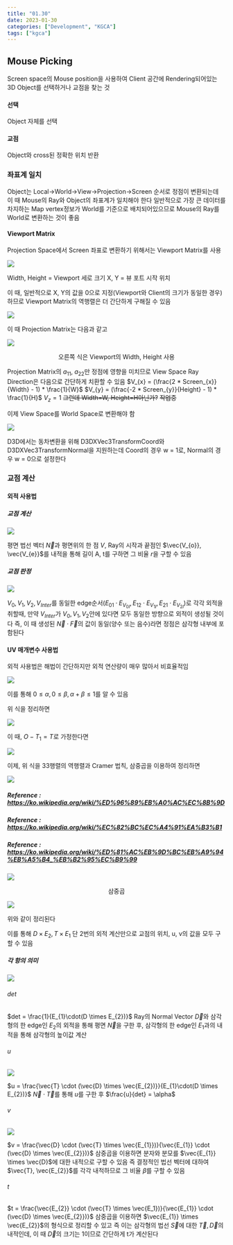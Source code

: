 ```yaml
---
title: "01.30"
date: 2023-01-30
categories: ["Development", "KGCA"]
tags: ["kgca"]
---
```

## Mouse Picking
Screen space의 Mouse position을 사용하여 Client 공간에 Rendering되어있는 3D Object를 선택하거나 교점을 찾는 것
#### 선택
Object 자체를 선택
#### 교점
Object와 cross된 정확한 위치 반환

### 좌표계 일치
Object는 Local->World->View->Projection->Screen 순서로 정점이 변환되는데 이 때 Mouse의 Ray와 Object의 좌표계가 일치해야 한다
일반적으로 가장 큰 데이터를 차지하는 Map vertex정보가 World를 기준으로 배치되어있으므로 Mouse의 Ray를 World로 변환하는 것이 좋음

#### Viewport Matrix
Projection Space에서 Screen 좌표로 변환하기 위해서는 Viewport Matrix를 사용

![](/images/5dc7d946-a1ef-47b0-9a41-213fe6a7c732-image.PNG)

Width, Height = Viewport 세로 크기
X, Y = 뷰 포트 시작 위치

이 때, 일반적으로 X, Y의 값을 0으로 지정(Viewport와 Client의 크기가 동일한 경우)하므로 Viewport Matrix의 역행렬은 더 간단하게 구해질 수 있음

![](/images/545dc09e-d9ac-4d8c-82ee-0fd19c5e4c3a-image.PNG)

이 때 Projection Matrix는 다음과 같고

![](/images/03699a31-7b35-4229-ba6e-7bdbc6eeb259-image.PNG)

<center>오른쪽 식은 Viewport의 Width, Height 사용</center>

Projection Matrix의 $a_{11}$, $a_{22}$만 정점에 영향을 미치므로 View Space Ray Direction은 다음으로 간단하게 치환할 수 있음
$V_{x} = (\frac{2 * Screen_{x}}{Width} - 1) * \frac{1}{W}$
$V_{y} = (\frac{-2 * Screen_{y}}{Height} - 1) * \frac{1}{H}$
$V_{z} = 1$
~~그런데 Width=W, Height=H아닌가?~~
~~작업중~~

이제 View Space를 World Space로 변환해야 함

![](/images/38b3adb6-3296-4163-9ed0-ecb0ed3326cc-image.PNG)

D3D에서는 동차변환을 위해 D3DXVec3TransformCoord와 D3DXVec3TransformNormal을 지원하는데 Coord의 경우 w = 1로, Normal의 경우 w = 0으로 설정한다

### 교점 계산
#### 외적 사용법
##### 교점 계산

![](/images/115f7eb5-81c2-4009-a7a7-72e0dfbca3bf-image.PNG)

평면 법선 벡터 $\vec{N}$과 평면위의 한 점 $V$, Ray의 시작과 끝점인 $\vec{V_{o}}, \vec{V_{e}}$를 내적을 통해 길이 A, t를 구하면 그 비율 $r$을 구할 수 있음

##### 교점 판정

![](/images/d84c94ce-b28f-49d5-bf5d-7469c4c6dd70-image.PNG)

$V_{0}, V_{1}, V_{2}, V_{Inter}$를 동일한 edge순서($E_{01}\cdot{E_{V_{0I}}}, E_{12}\cdot{E_{V_{1I}}}, E_{21}\cdot{E_{V_{2I}}}$)로 각각 외적을 취할때, 만약 $V_{Inter}$가 $V_{0}, V_{1}, V_{2}$안에 있다면 모두 동일한 방향으로 외적이 생성될 것이다
즉, 이 때 생성된 $\vec{N}\cdot\vec{F}$의 값이 동일(양수 또는 음수)라면 정점은 삼각형 내부에 포함된다

#### UV 매개변수 사용법
외적 사용법은 해법이 간단하지만 외적 연산량이 매우 많아서 비효율적임

![](/images/8f60284b-76d5-4d39-91c4-aaf2c1811cb7-image.PNG)

이를 통해 $0 \le \alpha, 0 \le \beta, \alpha + \beta \le 1$를 알 수 있음

위 식을 정리하면

![](/images/0b4fc64b-33dc-4d4d-a1ad-d523c18fc0c7-image.PNG)

이 때, $O-T_{1} = T$로 가정한다면 

![](/images/cc85db26-b380-46f9-b9ab-f64d1bc0192d-image.PNG)

이제, 위 식을 33행렬의 역행렬과 Cramer 법칙, 삼중곱을 이용하여 정리하면 

![](/images/89bd46af-6b58-45c6-a2e7-82be5ee4939d-image.PNG)

##### _Reference_ : https://ko.wikipedia.org/wiki/%ED%96%89%EB%A0%AC%EC%8B%9D
##### _Reference_ : https://ko.wikipedia.org/wiki/%EC%82%BC%EC%A4%91%EA%B3%B1
##### _Reference_ : https://ko.wikipedia.org/wiki/%ED%81%AC%EB%9D%BC%EB%A9%94%EB%A5%B4_%EB%B2%95%EC%B9%99

![](/images/c9a9948a-ee8d-42dd-b058-ba238aa8aa8f-image.PNG)

<center>삼중곱</center>

![](/images/515f2402-ed05-4e29-9d0e-c7733f532775-image.PNG)

위와 같이 정리된다

이를 통해 $D\times{E_{2}}, T\times{E_{1}}$ 단 2번의 외적 계산만으로 교점의 위치, u, v의 값을 모두 구할 수 있음

##### 각 항의 의미

![](/images/678ddf57-fe49-4d04-a536-baf794a424a6-image.PNG)

###### det
$det = \frac{1}{E_{1}\cdot(D \times E_{2})}$
Ray의 Normal Vector $\vec{D}$와 삼각형의 한 edge인 $E_{2}$의 외적을 통해 평면 $\vec{N}$을 구한 후, 삼각형의 한 edge인 $E_{1}$과의 내적을 통해 삼각형의 높이값 계산

###### u

![](/images/4e8a3e3e-cabb-48cb-af38-404db2c4cdd4-image.PNG)

$u = \frac{\vec{T} \cdot (\vec{D} \times \vec{E_{2})}}{E_{1}\cdot(D \times E_{2})}$
$\vec{N} \cdot \vec{T}$를 통해 $u$를 구한 후 $\frac{u}{det} = \alpha$

###### v

![](/images/c731d8df-e389-425d-8dc4-5ce1d970c3c6-image.PNG)

$v = \frac{\vec{D} \cdot (\vec{T} \times \vec{E_{1}})}{\vec{E_{1}} \cdot (\vec{D} \times \vec{E_{2}})}$
삼중곱을 이용하면 분자와 분모를 $\vec{E_{1}} \times \vec{D}$에 대한 내적으로 구할 수 있음
즉 결정적인 법선 벡터에 대하여 $\vec{T}, \vec{E_{2}}$를 각각 내적하므로 그 비율 $\beta$를 구할 수 있음

###### t
$t = \frac{\vec{E_{2}} \cdot (\vec{T} \times \vec{E_1})}{\vec{E_{1}} \cdot (\vec{D} \times \vec{E_{2}})}$
삼중곱을 이용하면 $\vec{E_{1}} \times \vec{E_{2}}$의 형식으로 정리할 수 있고 즉 이는 삼각형의 법선 $\vec{S}$에 대한 $\vec{T}, \vec{D}$의 내적인데, 이 때 $\vec{D}$의 크기는 1이므로 간단하게 t가 계산된다